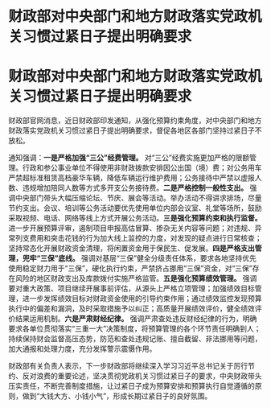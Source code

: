 # 财政部对中央部门和地方财政落实党政机关习惯过紧日子提出明确要求

# 财政部对中央部门和地方财政落实党政机关习惯过紧日子提出明确要求

财政部官网消息，近日财政部印发通知，从强化预算约束角度，对中央部门和地方财政落实党政机关习惯过紧日子提出明确要求，督促各地区各部门坚持过紧日子不放松。

通知强调：**一是严格加强“三公”经费管理。**
对“三公”经费实施更加严格的限额管理。行政和参公事业单位不得使用非财政拨款安排因公出国（境）费；对公务用车严禁超标准租赁高档豪华车辆，降低车辆运行维护费用；公务接待中严禁以虚报人数、违规增加陪同人数等方式多开支公务接待费。**二是严格控制一般性支出。**
强调中央部门带头大幅压缩论坛、节庆、展会等活动。举办活动不得讲求排场，尽量节约支出。会议、培训等公务活动要优先使用单位内部会议室、礼堂等场所，鼓励采取视频、电话、网络等线上方式开展公务活动。**三是强化预算约束和执行监督。**
进一步开展预算评审，遏制项目申报高估冒算、掺杂无关内容等问题；对违规、异常列支费用和突击花钱的行为加大线上监控的力度，对发现的疑点进行日常核查；坚持常态化开展财政资金清理，将闲置资金用于保民生、促发展。**四是严格支出管理，兜牢“三保”底线。**
强调对基层“三保”健全分级责任体系，要求各地坚持优先使用稳定财力用于“三保”，硬化执行约束，严禁挤占挪用“三保”资金，对“三保”存在风险的地区财政支出及库款拨付实施严格监管。**五是强化预算绩效管理。**
强调要对重大政策、项目继续开展事前评估，从源头上严格立项管理；加强绩效目标管理，进一步发挥绩效目标对财政资金使用的引导约束作用；通过绩效监控发现预算执行中的偏差和漏洞，及时采取措施予以纠正；高质量开展绩效评价，健全绩效评价结果运用机制。**六是严肃财经纪律。**
强调严肃查处违反财经纪律的行为，明确要求各单位贯彻落实“三重一大”决策制度，将预算管理的各个环节责任明确到人；持续保持财会监督高压态势，防范和查处违规记账、擅自截留、非法挪用等问题，加大通报和处理力度，充分发挥警示震慑作用。

财政部有关负责人表示，下一步财政部将继续深入学习习近平总书记关于厉行节约、反对浪费的重要论述，坚决贯彻党政机关习惯过紧日子的要求，中央财政带头压实责任，不断完善制度措施，让过紧日子成为预算安排和预算执行自觉遵循的原则，做到“大钱大方、小钱小气”，形成长期过紧日子的良好氛围。

